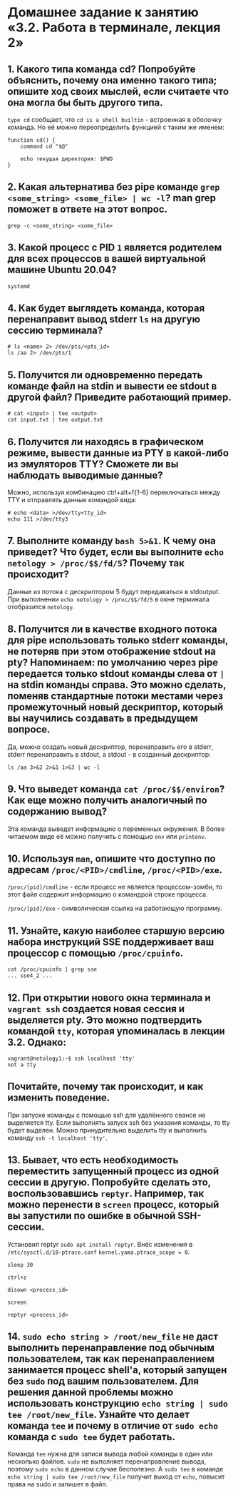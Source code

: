 # Домашнее задание к занятию «3.2. Работа в терминале, лекция 2»

## 1. Какого типа команда cd? Попробуйте объяснить, почему она именно такого типа; опишите ход своих мыслей, если считаете что она могла бы быть другого типа.

`type cd` сообщает, что `cd is a shell builtin` - встроенная в оболочку команда.
Но её можно переопределить функцией с таким же именем:

```shell
function cd() {
    command cd "$@"
    
    echo текущая директория: $PWD
}
```

## 2. Какая альтернатива без pipe команде `grep <some_string> <some_file> | wc -l`? man grep поможет в ответе на этот вопрос.

`grep -c <some_string> <some_file>`

## 3. Какой процесс с PID `1` является родителем для всех процессов в вашей виртуальной машине Ubuntu 20.04?

`systemd`

## 4. Как будет выглядеть команда, которая перенаправит вывод stderr `ls` на другую сессию терминала?

```shell
# ls <name> 2> /dev/pts/<pts_id>
ls /aa 2> /dev/pts/1
```

## 5. Получится ли одновременно передать команде файл на stdin и вывести ее stdout в другой файл? Приведите работающий пример.

```shell
# cat <input> | tee <output>
cat input.txt | tee output.txt
```

## 6. Получится ли находясь в графическом режиме, вывести данные из PTY в какой-либо из эмуляторов TTY? Сможете ли вы наблюдать выводимые данные?

Можно, используя комбинацию ctrl+alt+f{1-6} переключаться между TTY и отправлять данные командой вида:

```shell
# echo <data> >/dev/tty<tty_id>
echo 111 >/dev/tty3
```

## 7. Выполните команду `bash 5>&1`. К чему она приведет? Что будет, если вы выполните `echo netology > /proc/$$/fd/5`? Почему так происходит?

Данные из потока с дескриптором 5 будут передаваться в stdoutput. При выполнении `echo netology > /proc/$$/fd/5` в окне
терминала отобразится `netology`.

## 8. Получится ли в качестве входного потока для pipe использовать только stderr команды, не потеряв при этом отображение stdout на pty? Напоминаем: по умолчанию через pipe передается только stdout команды слева от `|` на stdin команды справа. Это можно сделать, поменяв стандартные потоки местами через промежуточный новый дескриптор, который вы научились создавать в предыдущем вопросе.

Да, можно создать новый дескриптор, перенаправить его в stderr, stderr перенаправить в stdout, а stdout - в созданный
дескриптор:

```shell
ls /aa 3>&2 2>&1 1>&3 | wc -l
```

## 9. Что выведет команда `cat /proc/$$/environ`? Как еще можно получить аналогичный по содержанию вывод?

Эта команда выведет информацию о переменных окружения. В более читаемом виде её можно получить с помощью `env`
или `printenv`.

## 10. Используя `man`, опишите что доступно по адресам `/proc/<PID>/cmdline`, `/proc/<PID>/exe`.

`/proc/[pid]/cmdline` - если процесс не является процессом-зомби, то этот файл содержит информацию о командрой строке
процесса.

`/proc/[pid]/exe` - символическая ссылка на работающую программу.

## 11. Узнайте, какую наиболее старшую версию набора инструкций SSE поддерживает ваш процессор с помощью `/proc/cpuinfo`.

```shell
cat /proc/cpuinfo | grep sse
... sse4_2 ...
```

## 12. При открытии нового окна терминала и `vagrant ssh` создается новая сессия и выделяется pty. Это можно подтвердить командой `tty`, которая упоминалась в лекции 3.2. Однако:

```shell
vagrant@netology1:~$ ssh localhost 'tty'
not a tty
```

## Почитайте, почему так происходит, и как изменить поведение.

При запуске команды с помощью ssh для удалённого сеансе не выделяется tty. Если выполнять запуск ssh без указания
команды, то tty будет выделен. Можно принудительно выделить tty и выполнить команду `ssh -t localhost 'tty'`.

## 13. Бывает, что есть необходимость переместить запущенный процесс из одной сессии в другую. Попробуйте сделать это, воспользовавшись `reptyr`. Например, так можно перенести в `screen` процесс, который вы запустили по ошибке в обычной SSH-сессии.

Установил reptyr `sudo apt install reptyr`.
Внёс изменения в `/etc/sysctl.d/10-ptrace.conf` `kernel.yama.ptrace_scope = 0`.

```shell
sleep 30

ctrl+z

disown <process_id>

screen

reptyr <process_id>
```

## 14. `sudo echo string > /root/new_file` не даст выполнить перенаправление под обычным пользователем, так как перенаправлением занимается процесс shell'а, который запущен без `sudo` под вашим пользователем. Для решения данной проблемы можно использовать конструкцию `echo string | sudo tee /root/new_file`. Узнайте что делает команда `tee` и почему в отличие от `sudo echo` команда с `sudo tee` будет работать.

Команда `tee` нужна для записи вывода любой команды в один или несколько файлов. `sudo` не выполняет перенаправление
вывода, поэтому `sudo echo` в данном случае бесполезно. А `sudo tee` в команде `echo string | sudo tee /root/new_file`
получит выход от `echo`, повысит права на sudo и запишет в файл.